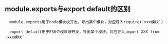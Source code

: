 ## module.exports与export default的区别
```
  module.exports用于node模块块开发，导出某个模块，对应导入require(‘xxx模块’)

  export default用于ES6中模块块开发，导出某个模块，对应导入import XXX from 'xxx模块’
```